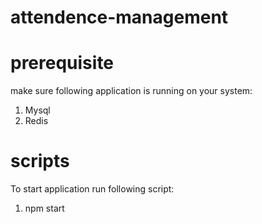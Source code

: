 # attendence-management

# prerequisite
 make sure following application is running on your system:
  1) Mysql
  2) Redis

# scripts
 To start application run following script:
  1) npm start
